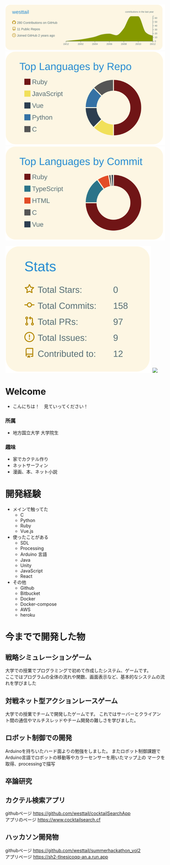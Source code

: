 [![](https://raw.githubusercontent.com/westtail/westtail/master/profile-summary-card-output/solarized/0-profile-details.svg)](https://github.com/vn7n24fzkq/github-profile-summary-cards)
[![](https://raw.githubusercontent.com/westtail/westtail/master/profile-summary-card-output/solarized/1-repos-per-language.svg)](https://github.com/vn7n24fzkq/github-profile-summary-cards)
[![](https://raw.githubusercontent.com/westtail/westtail/master/profile-summary-card-output/solarized/2-most-commit-language.svg)](https://github.com/vn7n24fzkq/github-profile-summary-cards)

[![](https://raw.githubusercontent.com/westtail/westtail/master/profile-summary-card-output/solarized/3-stats.svg)](https://github.com/vn7n24fzkq/github-profile-summary-cards)
![](https://komarev.com/ghpvc/?username=westtail&color=green)

# Welcome 
* こんにちは！　見ていってください！

### 所属
* 地方国立大学 大学院生
### 趣味 
* 家でカクテル作り
* ネットサーフィン
* 漫画、本、ネット小説

# 開発経験
* メインで触ってた
  * C
  * Python
  * Ruby 
  * Vue.js
* 使ったことがある
  * SDL
  * Processing
  * Arduino 言語
  * Java
  * Unity
  * JavaScript
  * React
* その他
  * Github
  * Bitbucket
  * Docker
  * Docker-compose
  * AWS 
  * heroku

# 今までで開発した物
## 戦略シミュレーションゲーム
大学での授業でプログラミングで初めて作成したシステム、ゲームです。  
ここではプログラムの全体の流れや関数、画面表示など、基本的なシステムの流れを学びました

## 対戦ネット型アクションレースゲーム
大学での授業でチームで開発したゲームです。
これではサーバーとクライアント間の通信やマルチスレッドやチーム開発の難しさを学びました。

## ロボット制御での開発
Arduinoを持ちいたハード面よりの勉強をしました。
またロボット制御課題でArduino言語でロボットの移動等やカラーセンサーを用いたマップ上の
マークを取得、processingで描写

## 卒論研究

## カクテル検索アプリ
githubページ https://github.com/westtail/cocktailSearchApp  
アプリのページ https://www.cocktailsearch.cf

## ハッカソン開発物
githubページ https://github.com/westtail/summerhackathon_vol2  
アプリページ https://sh2-tlnesjcoqq-an.a.run.app

